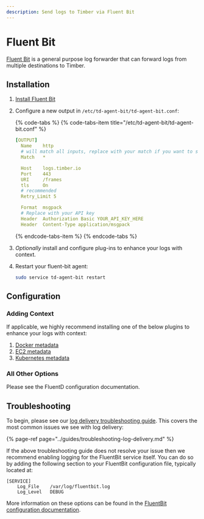 ```yaml
---
description: Send logs to Timber via Fluent Bit
---
```


# Fluent Bit

[Fluent Bit](https://fluentbit.io/) is a general purpose log forwarder that can forward logs from multiple destinations to Timber.

## Installation

1. [Install Fluent Bit](https://docs.fluentbit.io/manual/installation)
2. Configure a new output in `/etc/td-agent-bit/td-agent-bit.conf`:  


   {% code-tabs %}
   {% code-tabs-item title="/etc/td-agent-bit/td-agent-bit.conf" %}
   ```yaml
   [OUTPUT]
     Name    http
     # will match all inputs, replace with your match if you want to send a subset
     Match   *

     Host    logs.timber.io
     Port    443
     URI     /frames
     tls     On
     # recommended
     Retry_Limit 5

     Format  msgpack
     # Replace with your API key
     Header  Authorization Basic YOUR_API_KEY_HERE
     Header  Content-Type application/msgpack
   ```
   {% endcode-tabs-item %}
   {% endcode-tabs %}

3. _Optionally_ install and configure plug-ins to enhance your logs with context.
4. Restart your fluent-bit agent:  


   ```bash
   sudo service td-agent-bit restart
   ```

## Configuration

### Adding Context

If applicable, we highly recommend installing one of the below plugins to enhance your logs with context:

1. [Docker metadata](https://github.com/fabric8io/fluent-plugin-docker_metadata_filter)
2. [EC2 metadata](https://github.com/takus/fluent-plugin-ec2-metadata)
3. [Kubernetes metadata](https://github.com/fabric8io/fluent-plugin-kubernetes_metadata_filter)

### All Other Options

Please see the FluentD configuration documentation.

## Troubleshooting

To begin, please see our [log delivery troubleshooting guide](../guides/troubleshooting-log-delivery.md). This covers the most common issues we see with log delivery:

{% page-ref page="../guides/troubleshooting-log-delivery.md" %}

If the above troubleshooting guide does not resolve your issue then we recommend enabling logging for the FluentBit service itself. You can do so by adding the following section to your FluentBit configuration file, typically located at:

```text
[SERVICE]
    Log_File    /var/log/fluentbit.log
    Log_Level   DEBUG
```

More information on these options can be found in the [FluentBit configuration documentation](https://docs.fluentbit.io/manual/service).

